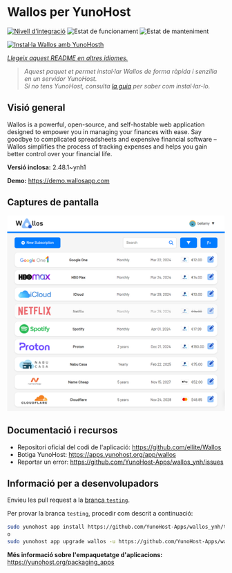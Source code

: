 <!--
N.B.: Aquest README ha estat generat automàticament per <https://github.com/YunoHost/apps/tree/master/tools/readme_generator>
NO s'ha de modificar manualment.
-->

# Wallos per YunoHost

[![Nivell d'integració](https://apps.yunohost.org/badge/integration/wallos)](https://ci-apps.yunohost.org/ci/apps/wallos/)
![Estat de funcionament](https://apps.yunohost.org/badge/state/wallos)
![Estat de manteniment](https://apps.yunohost.org/badge/maintained/wallos)

[![Instal·la Wallos amb YunoHosth](https://install-app.yunohost.org/install-with-yunohost.svg)](https://install-app.yunohost.org/?app=wallos)

*[Llegeix aquest README en altres idiomes.](./ALL_README.md)*

> *Aquest paquet et permet instal·lar Wallos de forma ràpida i senzilla en un servidor YunoHost.*  
> *Si no tens YunoHost, consulta [la guia](https://yunohost.org/install) per saber com instal·lar-lo.*

## Visió general

Wallos is a powerful, open-source, and self-hostable web application designed to empower you in managing your finances with ease. Say goodbye to complicated spreadsheets and expensive financial software – Wallos simplifies the process of tracking expenses and helps you gain better control over your financial life.


**Versió inclosa:** 2.48.1~ynh1

**Demo:** <https://demo.wallosapp.com>

## Captures de pantalla

![Captures de pantalla de Wallos](./doc/screenshots/screenshot.png)

## Documentació i recursos

- Repositori oficial del codi de l'aplicació: <https://github.com/ellite/Wallos>
- Botiga YunoHost: <https://apps.yunohost.org/app/wallos>
- Reportar un error: <https://github.com/YunoHost-Apps/wallos_ynh/issues>

## Informació per a desenvolupadors

Envieu les pull request a la [branca `testing`](https://github.com/YunoHost-Apps/wallos_ynh/tree/testing).

Per provar la branca `testing`, procedir com descrit a continuació:

```bash
sudo yunohost app install https://github.com/YunoHost-Apps/wallos_ynh/tree/testing --debug
o
sudo yunohost app upgrade wallos -u https://github.com/YunoHost-Apps/wallos_ynh/tree/testing --debug
```

**Més informació sobre l'empaquetatge d'aplicacions:** <https://yunohost.org/packaging_apps>
